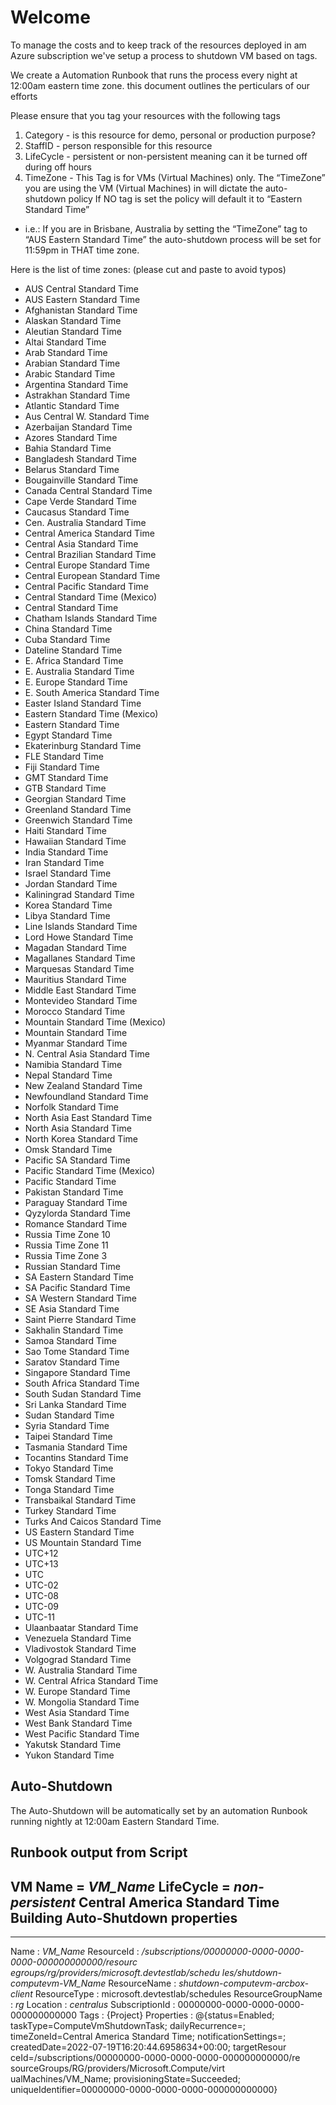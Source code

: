 # Welcome

To manage the costs and to keep track of the resources deployed in am Azure  subscription we've setup a process to shutdown VM based on tags.

We create a Automation Runbook that runs the process every night at 12:00am eastern time zone.  this document outlines the perticulars of our efforts

Please ensure that you tag your resources with the following tags

1. Category - is this resource for demo, personal or production purpose?
1. StaffID - person responsible for this resource
1. LifeCycle - persistent or non-persistent meaning can it be turned off during off hours
1. TimeZone - This Tag is for VMs (Virtual Machines) only. The “TimeZone” you are using the VM (Virtual Machines) in will dictate the auto-shutdown policy If NO tag is set the policy will default it to “Eastern Standard Time”
* i.e.: If you are in Brisbane, Australia by setting the “TimeZone” tag to “AUS Eastern Standard Time” the auto-shutdown process will be set for 11:59pm in THAT time zone.

Here is the list of time zones: (please cut and paste to avoid typos)

* AUS Central Standard Time
* AUS Eastern Standard Time
* Afghanistan Standard Time
* Alaskan Standard Time
* Aleutian Standard Time
* Altai Standard Time
* Arab Standard Time
* Arabian Standard Time
* Arabic Standard Time
* Argentina Standard Time
* Astrakhan Standard Time
* Atlantic Standard Time
* Aus Central W. Standard Time
* Azerbaijan Standard Time
* Azores Standard Time
* Bahia Standard Time
* Bangladesh Standard Time
* Belarus Standard Time
* Bougainville Standard Time
* Canada Central Standard Time
* Cape Verde Standard Time
* Caucasus Standard Time
* Cen. Australia Standard Time
* Central America Standard Time
* Central Asia Standard Time
* Central Brazilian Standard Time
* Central Europe Standard Time
* Central European Standard Time
* Central Pacific Standard Time
* Central Standard Time (Mexico)
* Central Standard Time
* Chatham Islands Standard Time
* China Standard Time
* Cuba Standard Time
* Dateline Standard Time
* E. Africa Standard Time
* E. Australia Standard Time
* E. Europe Standard Time
* E. South America Standard Time
* Easter Island Standard Time
* Eastern Standard Time (Mexico)
* Eastern Standard Time
* Egypt Standard Time
* Ekaterinburg Standard Time
* FLE Standard Time
* Fiji Standard Time
* GMT Standard Time
* GTB Standard Time
* Georgian Standard Time
* Greenland Standard Time
* Greenwich Standard Time
* Haiti Standard Time
* Hawaiian Standard Time
* India Standard Time
* Iran Standard Time
* Israel Standard Time
* Jordan Standard Time
* Kaliningrad Standard Time
* Korea Standard Time
* Libya Standard Time
* Line Islands Standard Time
* Lord Howe Standard Time
* Magadan Standard Time
* Magallanes Standard Time
* Marquesas Standard Time
* Mauritius Standard Time
* Middle East Standard Time
* Montevideo Standard Time
* Morocco Standard Time
* Mountain Standard Time (Mexico)
* Mountain Standard Time
* Myanmar Standard Time
* N. Central Asia Standard Time
* Namibia Standard Time
* Nepal Standard Time
* New Zealand Standard Time
* Newfoundland Standard Time
* Norfolk Standard Time
* North Asia East Standard Time
* North Asia Standard Time
* North Korea Standard Time
* Omsk Standard Time
* Pacific SA Standard Time
* Pacific Standard Time (Mexico)
* Pacific Standard Time
* Pakistan Standard Time
* Paraguay Standard Time
* Qyzylorda Standard Time
* Romance Standard Time
* Russia Time Zone 10
* Russia Time Zone 11
* Russia Time Zone 3
* Russian Standard Time
* SA Eastern Standard Time
* SA Pacific Standard Time
* SA Western Standard Time
* SE Asia Standard Time
* Saint Pierre Standard Time
* Sakhalin Standard Time
* Samoa Standard Time
* Sao Tome Standard Time
* Saratov Standard Time
* Singapore Standard Time
* South Africa Standard Time
* South Sudan Standard Time
* Sri Lanka Standard Time
* Sudan Standard Time
* Syria Standard Time
* Taipei Standard Time
* Tasmania Standard Time
* Tocantins Standard Time
* Tokyo Standard Time
* Tomsk Standard Time
* Tonga Standard Time
* Transbaikal Standard Time
* Turkey Standard Time
* Turks And Caicos Standard Time
* US Eastern Standard Time
* US Mountain Standard Time
* UTC+12
* UTC+13
* UTC
* UTC-02
* UTC-08
* UTC-09
* UTC-11
* Ulaanbaatar Standard Time
* Venezuela Standard Time
* Vladivostok Standard Time
* Volgograd Standard Time
* W. Australia Standard Time
* W. Central Africa Standard Time
* W. Europe Standard Time
* W. Mongolia Standard Time
* West Asia Standard Time
* West Bank Standard Time
* West Pacific Standard Time
* Yakutsk Standard Time
* Yukon Standard Time

## Auto-Shutdown

The Auto-Shutdown will be automatically set by an automation Runbook running nightly at 12:00am Eastern Standard Time.

## Runbook output from Script

VM Name = *VM_Name*
LifeCycle = *non-persistent*
Central America Standard Time
Building Auto-Shutdown properties
---------------------------------
---------------------------------

Name              : *VM_Name*
ResourceId        : */subscriptions/00000000-0000-0000-0000-000000000000/resourc
                    egroups/rg/providers/microsoft.devtestlab/schedu
                    les/shutdown-computevm-VM_Name*
ResourceName      : *shutdown-computevm-arcbox-client*
ResourceType      : microsoft.devtestlab/schedules
ResourceGroupName : *rg*
Location          : *centralus*
SubscriptionId    : 00000000-0000-0000-0000-000000000000
Tags              : {Project}
Properties        : @{status=Enabled; taskType=ComputeVmShutdownTask; 
                    dailyRecurrence=; timeZoneId=Central America Standard 
                    Time; notificationSettings=; 
                    createdDate=2022-07-19T16:20:44.6958634+00:00; targetResour
                    ceId=/subscriptions/00000000-0000-0000-0000-000000000000/re
                    sourceGroups/RG/providers/Microsoft.Compute/virt
                    ualMachines/VM_Name; provisioningState=Succeeded; 
                    uniqueIdentifier=00000000-0000-0000-0000-000000000000}